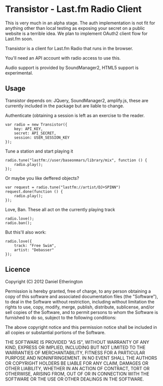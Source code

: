 Transistor - Last.fm Radio Client
=================================

This is very much in an alpha stage. The auth implementation is not fit for anything other than local testing as exposing your secret on a public website is a terrible idea. We plan to implement OAuth2 client flow for Last.fm soon.

Transistor is a client for Last.fm Radio that runs in the browser.

You'll need an API account with radio access to use this. 

Audio support is provided by SoundManager2, HTML5 support is experimental.

## Usage

Transistor depends on: JQuery, SoundManager2, amplify.js, these are currently included in the package but are
liable to change.

Authenticate (obtaining a session is left as an exercise to the reader. 

    var radio = new Transistor({
        key: API_KEY,
        secret: API_SECRET,
        session: USER_SESSION_KEY
    });

Tune a station and start playing it

    radio.tune("lastfm://user/baseonmars/library/mix", function () {
        radio.play();
    });

Or maybe you like deffered objects?

    var request = radio.tune("lastfm://artist/DJ+SPINN")
    request.done(function () {
        radio.play();
    });

Love, Ban. These all act on the currently playing track

    radio.love();
    radio.ban();

But this'll also work:

    radio.love({
        track: "Free Swim",
        artist: "Debasser"
    });

## Licence

Copyright (C) 2012 Daniel Etherington

Permission is hereby granted, free of charge, to any person obtaining a copy of this software and associated documentation files (the "Software"), to deal in the Software without restriction, including without limitation the rights to use, copy, modify, merge, publish, distribute, sublicense, and/or sell copies of the Software, and to permit persons to whom the Software is furnished to do so, subject to the following conditions:

The above copyright notice and this permission notice shall be included in all copies or substantial portions of the Software.

THE SOFTWARE IS PROVIDED "AS IS", WITHOUT WARRANTY OF ANY KIND, EXPRESS OR IMPLIED, INCLUDING BUT NOT LIMITED TO THE WARRANTIES OF MERCHANTABILITY, FITNESS FOR A PARTICULAR PURPOSE AND NONINFRINGEMENT. IN NO EVENT SHALL THE AUTHORS OR COPYRIGHT HOLDERS BE LIABLE FOR ANY CLAIM, DAMAGES OR OTHER LIABILITY, WHETHER IN AN ACTION OF CONTRACT, TORT OR OTHERWISE, ARISING FROM, OUT OF OR IN CONNECTION WITH THE SOFTWARE OR THE USE OR OTHER DEALINGS IN THE SOFTWARE.
